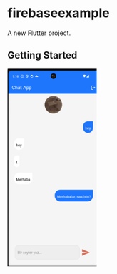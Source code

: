 # firebaseexample

A new Flutter project.

## Getting Started

<img src="assets/img/chatapp.png" alt="ChatApp" width="200">


